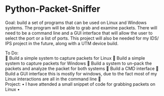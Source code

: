 # Python-Packet-Sniffer

Goal: build a set of programs that can be used on Linux and Windows systems. The program will be able to grab and examine packets. There will need to be a command line and a GUI interface that will allow the user to select the port or a list of ports. This project will also be needed for my IDS/ IPS project in the future, along with a UTM device build.  

To Do:  
	Build a simple system to capture packets for Linux 
	Build a simple system to capture packets for Windows 
	Build a system to un-pack the packets and analyze the packet for both systems
	Build a CMD interface 
	Build a GUI interface this is mostly for windows, due to the fact most of my Linux interactions are all in the command line 
	
Project: 
•	I have attended a small snippet of code for grabbing packets on Linux 
•	

